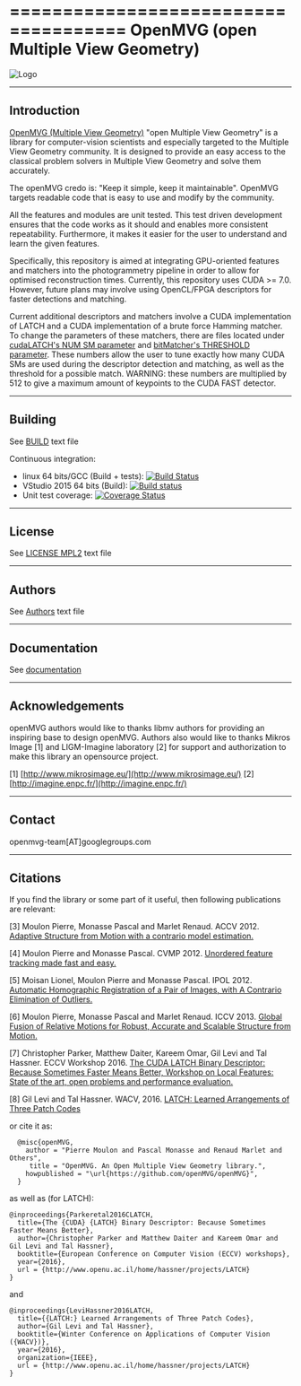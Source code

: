 =====================================
OpenMVG (open Multiple View Geometry)
=====================================

![Logo](https://github.com/openMVG/openMVG/raw/master/logo/openMVG_Logo.png)

------------
Introduction
------------

[OpenMVG (Multiple View Geometry)](http://imagine.enpc.fr/~moulonp/openMVG/) "open Multiple View Geometry" is a library for computer-vision scientists and especially targeted to the Multiple View Geometry community. It is designed to provide an easy access to the classical problem solvers in Multiple View Geometry and solve them accurately.

The openMVG credo is: "Keep it simple, keep it maintainable". OpenMVG targets readable code that is easy to use and modify by the community.

All the features and modules are unit tested. This test driven development ensures that the code works as it should and enables more consistent repeatability. Furthermore, it makes it easier for the user to understand and learn the given features.

Specifically, this repository is aimed at integrating GPU-oriented features and matchers into the photogrammetry pipeline in order to allow for optimised reconstruction times. Currently, this repository uses CUDA >= 7.0. However, future plans may involve
using OpenCL/FPGA descriptors for faster detections and matching.

Current additional descriptors and matchers involve a CUDA implementation of LATCH and a CUDA implementation of a brute force Hamming matcher. To change the parameters of these matchers, there are files located under 
[cudaLATCH's NUM SM parameter](https://github.com/mdaiter/cudaLATCH/blob/cf05a8fdf19b83519e68cc0c184e334f83be18e5/params.hpp) and [bitMatcher's THRESHOLD parameter](https://github.com/mdaiter/openMVG/blob/custom/src/openMVG/matching_image_collection/gpu/params.hpp). These numbers allow the user to tune exactly how many CUDA SMs are used during the descriptor detection and matching, as well as the threshold for a possible match. WARNING: these numbers are multiplied by 512 to give a maximum
amount of keypoints to the CUDA FAST detector.

--------
Building
--------

See [BUILD](https://github.com/mdaiter/openMVG/raw/custom/BUILD) text file

Continuous integration:
 - linux 64 bits/GCC (Build + tests): [![Build Status](https://travis-ci.org/openMVG/openMVG.png?branch=develop)](https://travis-ci.org/openMVG/openMVG)
 - VStudio 2015 64 bits (Build): [![Build status](https://ci.appveyor.com/api/projects/status/3nv6rt41yxqx5v7i?svg=true)](https://ci.appveyor.com/project/pmoulon/openmvg)
 - Unit test coverage: [![Coverage Status](https://coveralls.io/repos/openMVG/openMVG/badge.png?branch=develop)](https://coveralls.io/r/openMVG/openMVG?branch=develop)

-------
License
-------

See [LICENSE MPL2](https://github.com/openMVG/openMVG/raw/master/license.openMVG) text file

-------
Authors
-------

See [Authors](https://github.com/openMVG/openMVG/raw/master/AUTHORS) text file

-------
Documentation
-------

See [documentation](http://openmvg.readthedocs.org/en/latest)

----------------
Acknowledgements
----------------

openMVG authors would like to thanks libmv authors for providing an inspiring 
base to design openMVG. Authors also would like to thanks Mikros Image [1] 
and LIGM-Imagine laboratory [2] for support and authorization to make this
library an opensource project.

[1] [http://www.mikrosimage.eu/](http://www.mikrosimage.eu/)
[2] [http://imagine.enpc.fr/](http://imagine.enpc.fr/)

---------
Contact
---------

openmvg-team[AT]googlegroups.com


---------
Citations
---------

If you find the library or some part of it useful, then following
publications are relevant:

[3] Moulon Pierre, Monasse Pascal and Marlet Renaud. ACCV 2012.
[Adaptive Structure from Motion with a contrario model estimation.](http://hal.archives-ouvertes.fr/index.php?halsid=1n2qdqiv2a0l5eq7qpos9us752&view_this_doc=hal-00769266&version=1)

[4] Moulon Pierre and Monasse Pascal. CVMP 2012.
[Unordered feature tracking made fast and easy.](http://hal.archives-ouvertes.fr/index.php?halsid=ggdarhl8cv1j6ohq2073eok8q3&view_this_doc=hal-00769267&version=1)

[5] Moisan Lionel, Moulon Pierre and Monasse Pascal. IPOL 2012.
[Automatic Homographic Registration of a Pair of Images, with A Contrario Elimination of Outliers.](http://dx.doi.org/10.5201/ipol.2012.mmm-oh)

[6] Moulon Pierre, Monasse Pascal and Marlet Renaud. ICCV 2013.
[Global Fusion of Relative Motions for Robust, Accurate and Scalable Structure from Motion.](http://imagine.enpc.fr/~moulonp/publis/iccv2013/index.html)

[7] Christopher Parker, Matthew Daiter, Kareem Omar, Gil Levi and Tal Hassner. ECCV Workshop 2016. [The CUDA LATCH Binary Descriptor: Because Sometimes Faster Means Better, Workshop on Local Features: State of the art, open problems and performance evaluation.](http://www.openu.ac.il/home/hassner/projects/LATCH/)

[8] Gil Levi and Tal Hassner. WACV, 2016. [LATCH: Learned Arrangements of Three Patch Codes](http://www.openu.ac.il/home/hassner/projects/LATCH/)

or cite it as:

```
  @misc{openMVG,
    author = "Pierre Moulon and Pascal Monasse and Renaud Marlet and Others",
     title = "OpenMVG. An Open Multiple View Geometry library.",
    howpublished = "\url{https://github.com/openMVG/openMVG}",
  }
```

as well as (for LATCH):

```
@inproceedings{Parkeretal2016CLATCH,
  title={The {CUDA} {LATCH} Binary Descriptor: Because Sometimes Faster Means Better},
  author={Christopher Parker and Matthew Daiter and Kareem Omar and Gil Levi and Tal Hassner},
  booktitle={European Conference on Computer Vision (ECCV) workshops},
  year={2016},
  url = {http://www.openu.ac.il/home/hassner/projects/LATCH}
}
```

and

```
@inproceedings{LeviHassner2016LATCH,
  title={{LATCH:} Learned Arrangements of Three Patch Codes},
  author={Gil Levi and Tal Hassner},
  booktitle={Winter Conference on Applications of Computer Vision ({WACV})},
  year={2016},
  organization={IEEE},
  url = {http://www.openu.ac.il/home/hassner/projects/LATCH}
}
```
